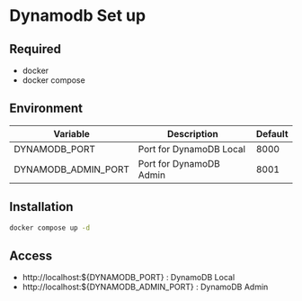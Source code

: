 # Dynamodb Set up

## Required

- docker
- docker compose

## Environment

| Variable            | Description             | Default |
|---------------------|-------------------------|---------|
| DYNAMODB_PORT       | Port for DynamoDB Local | 8000    |
| DYNAMODB_ADMIN_PORT | Port for DynamoDB Admin | 8001    |

## Installation

```bash
docker compose up -d
```

## Access

- http://localhost:${DYNAMODB_PORT} : DynamoDB Local
- http://localhost:${DYNAMODB_ADMIN_PORT} : DynamoDB Admin
